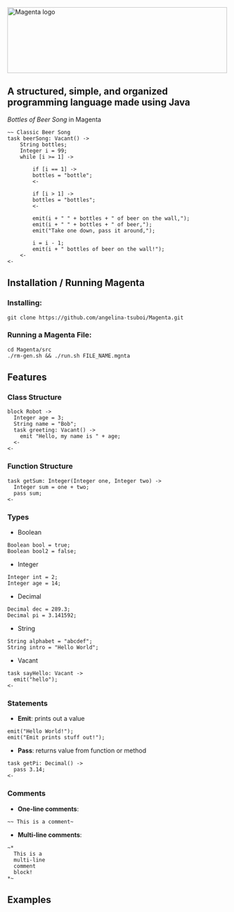 <img src="https://github.com/angelina-tsuboi/Magenta/blob/master/styles/images/Logo.png" alt="Magenta logo" width="500" height="150"/>

## A structured, simple, and organized programming language made using Java

*Bottles of Beer Song* in Magenta 
```
~~ Classic Beer Song
task beerSong: Vacant() ->  
    String bottles;
    Integer i = 99;
    while [i >= 1] ->

        if [i == 1] ->
        bottles = "bottle";
        <-
        
        if [i > 1] ->
        bottles = "bottles";
        <-

        emit(i + " " + bottles + " of beer on the wall,");
        emit(i + " " + bottles + " of beer,");
        emit("Take one down, pass it around,");

        i = i - 1;
        emit(i + " bottles of beer on the wall!");
    <-
<-
```

## Installation / Running Magenta

### Installing: 
```
git clone https://github.com/angelina-tsuboi/Magenta.git
```
### Running a Magenta File: 
```
cd Magenta/src
./rm-gen.sh && ./run.sh FILE_NAME.mgnta
```

## Features

### Class Structure
```
block Robot ->
  Integer age = 3;
  String name = "Bob";
  task greeting: Vacant() -> 
    emit "Hello, my name is " + age;
  <-
<-
```

### Function Structure
```
task getSum: Integer(Integer one, Integer two) ->
  Integer sum = one + two;
  pass sum;
<-
```

### Types
- Boolean
```
Boolean bool = true;
Boolean bool2 = false;
```
- Integer
```
Integer int = 2;
Integer age = 14;
```
- Decimal
```
Decimal dec = 289.3;
Decimal pi = 3.141592;
```
- String
```
String alphabet = "abcdef";
String intro = "Hello World";
```
- Vacant
```
task sayHello: Vacant -> 
  emit("hello");
<-
```
### Statements
- **Emit**: prints out a value
```
emit("Hello World!");
emit("Emit prints stuff out!");
```

- **Pass**: returns value from function or method
```
task getPi: Decimal() -> 
  pass 3.14;
<-
```
### Comments
- **One-line comments**:
```
~~ This is a comment~
```
- **Multi-line comments**:
```
~* 
  This is a 
  multi-line 
  comment
  block!
*~
```

## Examples



